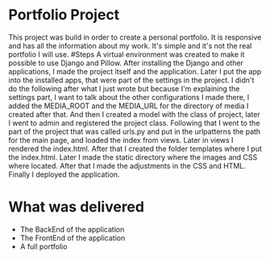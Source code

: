 # Portfolio Project
This project was build in order to create a personal portfolio. It is responsive and has all the information about my work. It's simple and it's
not the real portfolio I will use.
#Steps 
A virtual environment was created to make it possible to use Django and Pillow. After installing the Django and other applications, I made the project
itself and the application. Later I put the app into the installed apps, that were part of the settings in the project. I didn't do the following 
after what I just wrote but because I'm explaining the settings part, I want to talk about the other configurations I made there, I added the MEDIA_ROOT and the MEDIA_URL for the directory of media I created after that. And then I created a model with the class of project, later I went to admin and registered the project class. Following that I went to the part of the project that was called urls.py and put in the urlpatterns the path for the main page, and loaded the index from views. Later in views I rendered the index.html. After that I created the folder templates where I put the index.html. Later I made the static directory where the images and CSS where located. After that I made the adjustments in the CSS and HTML. Finally I deployed the application.
# What was delivered
- The BackEnd of the application
- The FrontEnd of the application
- A full portfolio

